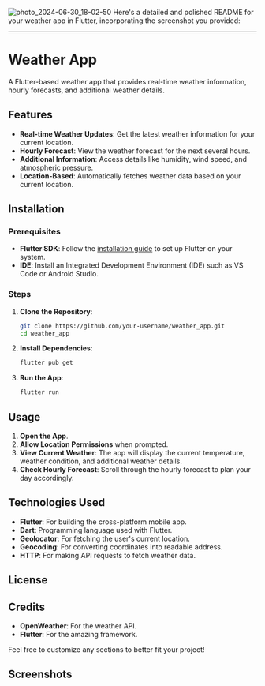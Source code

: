 ![photo_2024-06-30_18-02-50](https://github.com/Bisratasaye12/weather_app/assets/138536048/e276cca4-203e-4e32-8f18-147dc6e90d98)
Here's a detailed and polished README for your weather app in Flutter, incorporating the screenshot you provided:

---

# Weather App

A Flutter-based weather app that provides real-time weather information, hourly forecasts, and additional weather details.

## Features

- **Real-time Weather Updates**: Get the latest weather information for your current location.
- **Hourly Forecast**: View the weather forecast for the next several hours.
- **Additional Information**: Access details like humidity, wind speed, and atmospheric pressure.
- **Location-Based**: Automatically fetches weather data based on your current location.

## Installation

### Prerequisites

- **Flutter SDK**: Follow the [installation guide](https://flutter.dev/docs/get-started/install) to set up Flutter on your system.
- **IDE**: Install an Integrated Development Environment (IDE) such as VS Code or Android Studio.

### Steps

1. **Clone the Repository**:
   ```bash
   git clone https://github.com/your-username/weather_app.git
   cd weather_app
   ```

2. **Install Dependencies**:
   ```bash
   flutter pub get
   ```

3. **Run the App**:
   ```bash
   flutter run
   ```

## Usage

1. **Open the App**.
2. **Allow Location Permissions** when prompted.
3. **View Current Weather**: The app will display the current temperature, weather condition, and additional weather details.
4. **Check Hourly Forecast**: Scroll through the hourly forecast to plan your day accordingly.

## Technologies Used

- **Flutter**: For building the cross-platform mobile app.
- **Dart**: Programming language used with Flutter.
- **Geolocator**: For fetching the user's current location.
- **Geocoding**: For converting coordinates into readable address.
- **HTTP**: For making API requests to fetch weather data.

## License


## Credits

- **OpenWeather**: For the weather API.
- **Flutter**: For the amazing framework.

Feel free to customize any sections to better fit your project!

## Screenshots

